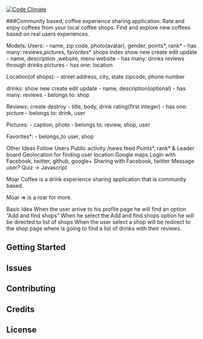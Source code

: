 [![Code Climate](https://codeclimate.com/github/KatherineMuedas/moar-coffee/badges/gpa.svg)](https://codeclimate.com/github/KatherineMuedas/moar-coffee)



###Community based, coffee experience sharing application. Rate and enjoy coffees from your local coffee shops. Find and explore new coffees based on real users experiences. 

Models:
  Users:
    - name, zip code, photo(avatar), gender, points*, rank*
    - has many: reviews,pictures, favorites* 
  shops index show new create edit update 
    - name, description ,website, menu website
    - has many: drinks reviews through drinks pictures
    - has one: location 

  Location(of shops):
    - street address, city, state zipcode, phone number 

  drinks: show new create edit update
    - name, description(optional)
    - has many: reviews
    - belongs to: shop

  Reviews:  create destroy
    - title, body, drink rating(first integer)
    - has one: picture
    - belongs to: drink, user

  Pictures:
    - caption, photo
    - belongs to: review, shop, user

  Favorites*:
    - belongs_to user, shop

Other Ideas
  Follow Users
  Public activity /news feed
  Points*, rank* & Leader board
  Geolocation for finding user location
  Google maps
  Login with Facebook, twitter, github, google+
  Sharing with Facebook, twitter 
  Message user?
  Quiz  → Javascript


Moar Coffee is a drink experience sharing application that is community based.

Moar =>  is a roar for more.  

Basic Idea
  When the user arrive to his profile page he will find an option “Add and find  shops”
  When he select the Add and find shops option he will be directed to list of shops
  When the user select a shop will be redirect to the shop page where is going to find a  list of drinks with their reviews. 

 
Getting Started
---------------

Issues
-------------

Contributing
------------

Credits
-------

License
-------
